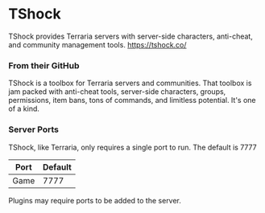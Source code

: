 # TShock

TShock provides Terraria servers with server-side characters, anti-cheat, and community management tools. https://tshock.co/

### From their GitHub
TShock is a toolbox for Terraria servers and communities. That toolbox is jam packed with anti-cheat tools, server-side characters, groups, permissions, item bans, tons of commands, and limitless potential. It's one of a kind.

### Server Ports
TShock, like Terraria, only requires a single port to run. The default is 7777

| Port    | Default |
|---------|---------|
| Game    | 7777    |

Plugins may require ports to be added to the server.